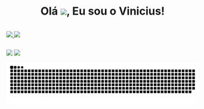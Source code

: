 <h1 align="center">Olá <img src="https://raw.githubusercontent.com/kaueMarques/kaueMarques/master/hi.gif" width="30px">, Eu sou o Vinicius!</h1><br/>

<div>
  <a href="https://github.com/sena-code" >
  <img height="180em" src="https://github-readme-stats.vercel.app/api?username=sena-code&show_icons=true&theme=dracula&include_all_commits=true&count_private=true"/>
  <img height="180em" src="https://github-readme-stats.vercel.app/api/top-langs/?username=sena-code&layout=compact&langs_count=16&theme=dracula"/>
</div>


  ##
  
<div>  
  <a href = "mailto:sena.carbone@gmail.com"><img src="https://img.shields.io/badge/-Gmail-%23333?style=for-the-badge&logo=gmail&logoColor=white" target="_blank"></a>
  <a href="https://www.linkedin.com/in/vinicius-sena-a7422b1bb/" target="_blank"><img src="https://img.shields.io/badge/-LinkedIn-%230077B5?style=for-the-badge&logo=linkedin&logoColor=white" target="_blank"></a>
 
 ![Snake animation](https://github.com/sena-code/sena-code/blob/output/github-contribution-grid-snake.svg)
 
</div>
